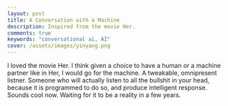 ```yaml
---
layout: post
title: A Conversation with a Machine
description: Inspired from the movie Her.
comments: true
keywords: "conversational ai, AI"
cover: /assets/images/yinyang.png
---
```


I loved the movie Her. I think given a choice to have a human or a machine partner like in Her, I would go for the machine. A tweakable, omnipresent listner. Someone who will actually listen to all the bullshit in your head, because it is programmed to do so, and produce intelligent response. Sounds cool now. Waiting for it to be a reality in a few years.
